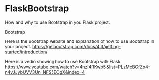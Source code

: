 # FlaskBootstrap
How and why to use Bootstrap in you Flask project.


Bootstrap 

Here is the Bootstrap website and explanation of how to use Bootstrap in your project.
https://getbootstrap.com/docs/4.3/getting-started/introduction/

Here is a vedio showing how to use Bootstrap with Flask.
https://www.youtube.com/watch?v=4nzI4RKwb5I&list=PLzMcBGfZo4-n4vJJybUVV3Un_NFS5EOgX&index=4
